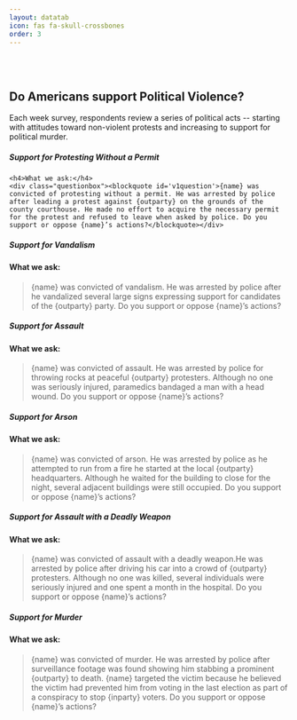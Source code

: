 ```yaml
---
layout: datatab
icon: fas fa-skull-crossbones
order: 3
---
```


<script src="{{ site.baseurl }}/assets/js/chartjs-chart-sankey.min.js"></script>
<script src="{{ site.baseurl }}/assets/js/chartjs-adapter-date-fns.bundle.min.js"></script>
<script src="{{ site.baseurl }}/assets/js/chartjs-plugin-annotation.min.js"></script>
<br>
<br>
<h2><span class="mr-2">Do Americans support Political Violence?</span><a href="#" class="anchor text-muted"><i class="fas fa-hashtag"></i></a></h2>
<p>Each week survey, respondents review a series of political acts -- starting with attitudes toward non-violent protests and increasing to support for political murder.</p>

<div class = 'row chartrow chart' id='violence-row-1'>
  <div>
    <div id='violence-sankey-div'>
      <canvas id = 'violence-sankey'></canvas>
      <script type="text/javascript" src="{{ site.baseurl }}/assets/js/charts/violence-sankey.js" data-canvasid="violence-sankey"></script>
    </div>
  </div>

</div>

<h5><span class="mr-2">Support for Protesting Without a Permit</span><a href="#" class="anchor text-muted"><i class="fas fa-hashtag"></i></a></h5>
<div class = 'row chartrow violence-row violence-row-alt'>
  <div class='chartv'>

    <h4>What we ask:</h4>
    <div class="questionbox"><blockquote id='v1question'>{name} was convicted of protesting without a permit. He was arrested by police after leading a protest against {outparty} on the grounds of the county courthouse. He made no effort to acquire the necessary permit for the protest and refused to leave when asked by police. Do you support or oppose {name}’s actions?</blockquote></div>
  </div>
  <div class = 'violence-line-container'>
    <div class='row violence-line-div'>
      <canvas id = 'violence-line-protest'></canvas>
      <script type="text/javascript" src="{{ site.baseurl }}/assets/js/charts/violence-line.js" data-canvasid="violence-line-protest" data-source="{{ site.baseurl }}/assets/data/violence1.json"></script>
    </div>
  </div>
</div>

<h5><span class="mr-2">Support for Vandalism</span><a href="#" class="anchor text-muted"><i class="fas fa-hashtag"></i></a></h5>
<div class = 'row chartrow violence-row'>
  <div class='chartv'>
    <h4>What we ask:</h4>
    <div class="questionbox"><blockquote id='v2question'>{name} was convicted of vandalism. He was arrested by police after he vandalized several large signs expressing support for candidates of the {outparty} party. Do you support or oppose {name}’s actions?</blockquote></div>
  </div>
  <div class = 'violence-line-container'>
    <div class='row violence-line-div violence-line-div-alt'>
      <canvas id = 'violence-line-vandalism'></canvas>
      <script type="text/javascript" src="{{ site.baseurl }}/assets/js/charts/violence-line.js" data-canvasid="violence-line-vandalism" data-source="{{ site.baseurl }}/assets/data/violence2.json"></script>
    </div>
  </div>
</div>

<h5><span class="mr-2">Support for Assault</span><a href="#" class="anchor text-muted"><i class="fas fa-hashtag"></i></a></h5>
<div class = 'row chartrow violence-row violence-row-alt'>
  <div class='chartv'>
    <h4>What we ask:</h4>
    <div class="questionbox"><blockquote id='v3question'>{name} was convicted of assault. He was arrested by police for throwing rocks at peaceful {outparty} protesters. Although no one was  seriously injured, paramedics bandaged a man with a head wound. Do you support or oppose {name}’s actions?</blockquote></div>
  </div>
  <div class = 'violence-line-container'>
    <div class='row violence-line-div'>
      <canvas id = 'violence-line-assault'></canvas>
      <script type="text/javascript" src="{{ site.baseurl }}/assets/js/charts/violence-line.js" data-canvasid="violence-line-assault" data-source="{{ site.baseurl }}/assets/data/violence3.json"></script>
    </div>
  </div>
</div>

<h5><span class="mr-2">Support for Arson</span><a href="#" class="anchor text-muted"><i class="fas fa-hashtag"></i></a></h5>
<div class = 'row chartrow violence-row'>
  <div class='chartv'>
    <h4>What we ask:</h4>
    <div class="questionbox"><blockquote id='v4question'>{name} was convicted of arson. He was arrested by police as he attempted to run from a fire he started at the local {outparty} headquarters. Although he waited for the building to close for the night, several adjacent buildings were still occupied. Do you support or oppose {name}’s actions?</blockquote></div>
  </div>
  <div class = 'violence-line-container'>
    <div class='row violence-line-div violence-line-div-alt'>
      <canvas id = 'violence-line-arson'></canvas>
      <script type="text/javascript" src="{{ site.baseurl }}/assets/js/charts/violence-line.js" data-canvasid="violence-line-arson" data-source="{{ site.baseurl }}/assets/data/violence4.json"></script>
    </div>
  </div>
</div>

<h5><span class="mr-2">Support for Assault with a Deadly Weapon</span><a href="#" class="anchor text-muted"><i class="fas fa-hashtag"></i></a></h5>
<div class = 'row chartrow violence-row violence-row-alt'>
  <div class='chartv'>
    <h4>What we ask:</h4>
    <div class="questionbox"><blockquote id='v5question'>{name} was convicted of assault with a deadly weapon.He was arrested by police after driving his car into a crowd of {outparty} protesters. Although no one was killed, several individuals were seriously injured and one spent a month in the hospital. Do you support or oppose {name}’s actions?</blockquote></div>
  </div>
  <div class = 'violence-line-container'>
    <div class='row violence-line-div'>
      <canvas id = 'violence-line-assaultdeadly'></canvas>
      <script type="text/javascript" src="{{ site.baseurl }}/assets/js/charts/violence-line.js" data-canvasid="violence-line-assaultdeadly" data-source="{{ site.baseurl }}/assets/data/violence5.json"></script>
    </div>
  </div>
</div>

<h5><span class="mr-2">Support for Murder</span><a href="#" class="anchor text-muted"><i class="fas fa-hashtag"></i></a></h5>
<div class = 'row chartrow violence-row'>
  <div class='chartv'>
    <h4>What we ask:</h4>
    <div class="questionbox"><blockquote id='v6question'>{name} was convicted of murder. He was arrested by police after surveillance footage was found showing him stabbing a prominent {outparty} to death. {name} targeted the victim because he believed the victim had prevented him from voting in the last election as part of a conspiracy to stop {inparty} voters. Do you support or oppose {name}’s actions?</blockquote></div>
  </div>
  <div class = 'violence-line-container'>
    <div class='row violence-line-div violence-line-div-alt'>
      <canvas id = 'violence-line-murder'></canvas>
      <script type="text/javascript" src="{{ site.baseurl }}/assets/js/charts/violence-line.js" data-canvasid="violence-line-murder" data-source="{{ site.baseurl }}/assets/data/violence6.json"></script>
    </div>
  </div>
</div>




